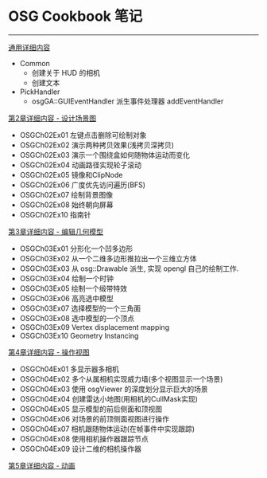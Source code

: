 # OSG Cookbook 笔记
----------------------------------------------------
[通用详细内容](/common/README.md)
* Common
	- 创建关于 HUD 的相机
	- 创建文本
* PickHandler
	- osgGA::GUIEventHandler 派生事件处理器 addEventHandler

[第2章详细内容 - 设计场景图](/OSGCh02/README.md)
* OSGCh02Ex01 左键点击删除可绘制对象
* OSGCh02Ex02 演示两种拷贝效果(浅拷贝深拷贝)
* OSGCh02Ex03 演示一个围绕盒如何随物体运动而变化
* OSGCh02Ex04 动画路径实现轮子滚动
* OSGCh02Ex05 镜像和ClipNode
* OSGCh02Ex06 广度优先访问遍历(BFS)
* OSGCh02Ex07 绘制背景图像
* OSGCh02Ex08 始终朝向屏幕
* OSGCh02Ex10 指南针

[第3章详细内容 - 编辑几何模型](/OSGCh03/README.md)
* OSGCh03Ex01 分形化一个凹多边形
* OSGCh03Ex02 从一个二维多边形推拉出一个三维立方体
* OSGCh03Ex03 从 osg::Drawable 派生, 实现 opengl 自己的绘制工作.
* OSGCh03Ex04 绘制一个时钟
* OSGCh03Ex05 绘制一个缎带特效
* OSGCh03Ex06 高亮选中模型
* OSGCh03Ex07 选择模型的一个三角面
* OSGCh03Ex08 选中模型的一个顶点
* OSGCh03Ex09 Vertex displacement mapping
* OSGCh03Ex10 Geometry Instancing

[第4章详细内容 - 操作视图](/OSGCh04/README.md)
* OSGCh04Ex01 多显示器多相机
* OSGCh04Ex02 多个从属相机实现威力墙(多个视图显示一个场景)
* OSGCh04Ex03 使用 osgViewer 的深度划分显示巨大的场景
* OSGCh04Ex04 创建雷达小地图(用相机的CullMask实现)
* OSGCh04Ex05 显示模型的前后侧面和顶视图
* OSGCh04Ex06 对场景的前顶侧面视图进行操作
* OSGCh04Ex07 相机跟随物体运动(在帧事件中实现跟踪)
* OSGCh04Ex08 使用相机操作器跟踪节点
* OSGCh04Ex09 设计二维的相机操作器

[第5章详细内容 - 动画](/OSGCh05/README.md)
